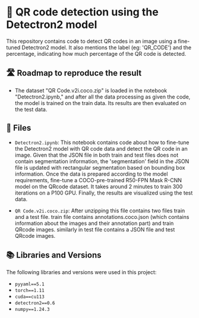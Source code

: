 # 📱 QR code detection using the Detectron2 model

This repository contains code to detect QR codes in an image using a fine-tuned Detectron2 model. It also mentions the label (eg: 'QR_CODE') and the percentage, indicating how much percentage of the QR code is detected.

## 🛣️ Roadmap to reproduce the result

* The dataset "QR Code.v2i.coco.zip" is loaded in the notebook "Detectron2.ipynb," and after all the data processing as given the code, the model is trained on the train data. Its results are then evaluated on the test data.

## 📝 Files

* `Detectron2.ipynb`: This notebook contains code about how to fine-tune the Detectron2 model with QR code data and detect the QR code in an image. Given that the JSON file in both train and test files does not contain segmentation information, the 'segmentation' field in the JSON file is updated with rectangular segmentation based on bounding box information. Once the data is prepared according to the model requirements, fine-tune a COCO-pre-trained R50-FPN Mask R-CNN model on the QRcode dataset. It takes around 2 minutes to train 300 iterations on a P100 GPU. Finally, the results are visualized using the test data.
  
* `QR Code.v2i.coco.zip`: After unzipping this file contains two files train and a test file. train file contains annotations.coco.json (which contains information about the images and their annotation part) and train QRcode images. similarly in test file contains a JSON file and test QRcode images.

## 📚 Libraries and Versions

The following libraries and versions were used in this project:

* `pyyaml==5.1`
* `torch==1.11`
* `cuda==cu113`
* `detectron2==0.6`
* `numpy==1.24.3`
